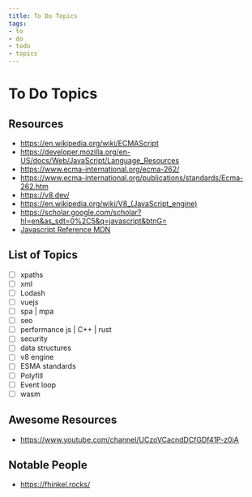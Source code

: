 ```yaml
---
title: To Do Topics
tags:
- to
- do
- todo
- topics
---
```


# To Do Topics

<TagLinks />

## Resources

* https://en.wikipedia.org/wiki/ECMAScript
* https://developer.mozilla.org/en-US/docs/Web/JavaScript/Language_Resources
* https://www.ecma-international.org/ecma-262/
* https://www.ecma-international.org/publications/standards/Ecma-262.htm
* https://v8.dev/
* https://en.wikipedia.org/wiki/V8_(JavaScript_engine)
* https://scholar.google.com/scholar?hl=en&as_sdt=0%2C5&q=javascript&btnG=
* [Javascript Reference MDN](https://developer.mozilla.org/en-US/docs/Web/JavaScript/Reference)


## List of Topics

* [ ] xpaths
* [ ] xml
* [ ] Lodash
* [ ] vuejs
* [ ] spa | mpa
* [ ] seo
* [ ] performance js | C++ | rust
* [ ] security
* [ ] data structures
* [ ] v8 engine
* [ ] ESMA standards
* [ ] Polyfill
* [ ] Event loop
* [ ] wasm

## Awesome Resources

* https://www.youtube.com/channel/UCzoVCacndDCfGDf41P-z0iA

## Notable People

* https://fhinkel.rocks/

<Footer />
